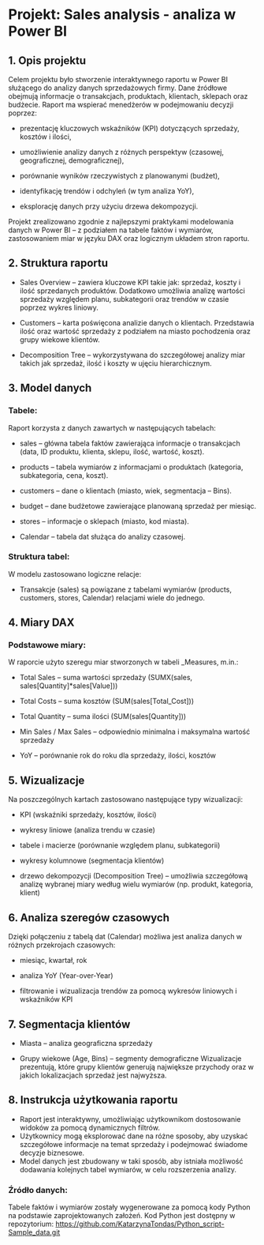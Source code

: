 # Projekt: Sales analysis - analiza w Power BI

## 1. Opis projektu

Celem projektu było stworzenie interaktywnego raportu w Power BI służącego do analizy danych sprzedażowych firmy. Dane źródłowe obejmują informacje o transakcjach, produktach, klientach, sklepach oraz budżecie. Raport ma wspierać menedżerów w podejmowaniu decyzji poprzez:

- prezentację kluczowych wskaźników (KPI) dotyczących sprzedaży, kosztów i ilości,

- umożliwienie analizy danych z różnych perspektyw (czasowej, geograficznej, demograficznej),

- porównanie wyników rzeczywistych z planowanymi (budżet),

- identyfikację trendów i odchyleń (w tym analiza YoY),

- eksplorację danych przy użyciu drzewa dekompozycji.

Projekt zrealizowano zgodnie z najlepszymi praktykami modelowania danych w Power BI – z podziałem na tabele faktów i wymiarów, zastosowaniem miar w języku DAX oraz logicznym układem stron raportu.


## 2. Struktura raportu

- Sales Overview – zawiera kluczowe KPI takie jak: sprzedaż, koszty i ilość sprzedanych produktów. Dodatkowo umożliwia analizę wartości sprzedaży względem planu, subkategorii oraz trendów w czasie poprzez wykres liniowy.

- Customers – karta poświęcona analizie danych o klientach. Przedstawia ilość oraz wartość sprzedaży z podziałem na miasto pochodzenia oraz grupy wiekowe klientów.

- Decomposition Tree – wykorzystywana do szczegółowej analizy miar takich jak sprzedaż, ilość i koszty w ujęciu hierarchicznym.


## 3. Model danych

### Tabele:

Raport korzysta z danych zawartych w następujących tabelach:

- sales – główna tabela faktów zawierająca informacje o transakcjach (data, ID produktu, klienta, sklepu, ilość, wartość, koszt).

- products – tabela wymiarów z informacjami o produktach (kategoria, subkategoria, cena, koszt).

- customers – dane o klientach (miasto, wiek, segmentacja – Bins).

- budget – dane budżetowe zawierające planowaną sprzedaż per miesiąc.

- stores – informacje o sklepach (miasto, kod miasta).

- Calendar – tabela dat służąca do analizy czasowej.
  

### Struktura tabel:

W modelu zastosowano logiczne relacje:

- Transakcje (sales) są powiązane z tabelami wymiarów (products, customers, stores, Calendar) relacjami wiele do jednego.

  
## 4. Miary DAX

### Podstawowe miary:

W raporcie użyto szeregu miar stworzonych w tabeli _Measures, m.in.:

- Total Sales – suma wartości sprzedaży (SUMX(sales, sales[Quantity]*sales[Value]))

- Total Costs – suma kosztów (SUM(sales[Total_Cost]))

- Total Quantity – suma ilości (SUM(sales[Quantity]))

- Min Sales / Max Sales – odpowiednio minimalna i maksymalna wartość sprzedaży

- YoY – porównanie rok do roku dla sprzedaży, ilości, kosztów
      

## 5. Wizualizacje

Na poszczególnych kartach zastosowano następujące typy wizualizacji:

- KPI (wskaźniki sprzedaży, kosztów, ilości)

- wykresy liniowe (analiza trendu w czasie)

- tabele i macierze (porównanie względem planu, subkategorii)

- wykresy kolumnowe (segmentacja klientów)

- drzewo dekompozycji (Decomposition Tree) – umożliwia szczegółową analizę wybranej miary według wielu wymiarów (np. produkt, kategoria, klient)

  
## 6. Analiza szeregów czasowych

Dzięki połączeniu z tabelą dat (Calendar) możliwa jest analiza danych w różnych przekrojach czasowych:

- miesiąc, kwartał, rok

- analiza YoY (Year-over-Year) 

- filtrowanie i wizualizacja trendów za pomocą wykresów liniowych i wskaźników KPI
  
  
## 7. Segmentacja klientów

- Miasta – analiza geograficzna sprzedaży

- Grupy wiekowe (Age, Bins) – segmenty demograficzne Wizualizacje prezentują, które grupy klientów generują największe przychody oraz w jakich lokalizacjach sprzedaż jest najwyższa.
  

## 8. Instrukcja użytkowania raportu

- Raport jest interaktywny, umożliwiając użytkownikom dostosowanie widoków za pomocą dynamicznych filtrów.
- Użytkownicy mogą eksplorować dane na różne sposoby, aby uzyskać szczegółowe informacje na temat sprzedaży i podejmować świadome decyzje biznesowe.
- Model danych jest zbudowany w taki sposób, aby istniała możliwość dodawania kolejnych tabel wymiarów, w celu rozszerzenia analizy.

### Źródło danych:
Tabele faktów i wymiarów zostały wygenerowane za pomocą kody Python na podstawie zaprojektowanych założeń. Kod Python jest dostępny w repozytorium:
https://github.com/KatarzynaTondas/Python_script-Sample_data.git
